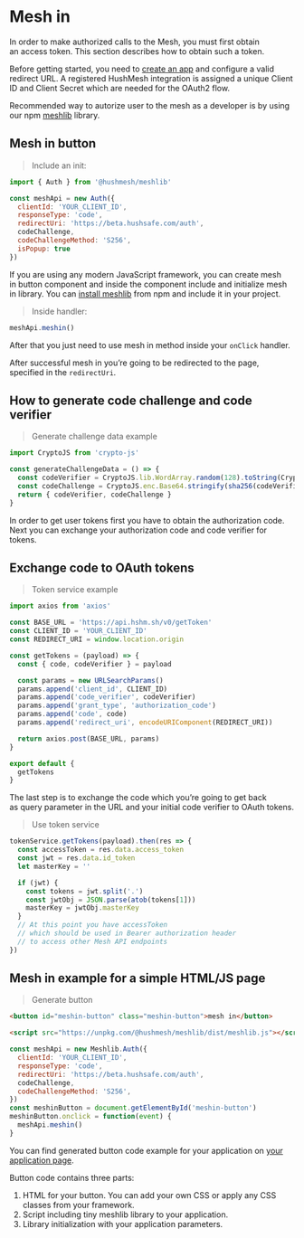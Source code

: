 # Mesh&nbsp;in

In&nbsp;order to&nbsp;make authorized calls to&nbsp;the Mesh, you must first obtain an&nbsp;access token. This section describes how to&nbsp;obtain such a&nbsp;token.

Before getting started, you need&nbsp;to [create an&nbsp;app](http://developer.hushmesh.com/relying-party-registration) and configure a&nbsp;valid redirect URL. A&nbsp;registered HushMesh integration is&nbsp;assigned a&nbsp;unique Client ID&nbsp;and Client Secret which are needed for the OAuth2&nbsp;flow.

Recommended way to&nbsp;autorize user to&nbsp;the mesh as&nbsp;a&nbsp;developer is&nbsp;by&nbsp;using our npm [meshlib](https://www.npmjs.com/package/@hushmesh/meshlib) library.

## Mesh&nbsp;in button

> Include an init:

```javascript
import { Auth } from '@hushmesh/meshlib'

const meshApi = new Auth({
  clientId: 'YOUR_CLIENT_ID',
  responseType: 'code',
  redirectUri: 'https://beta.hushsafe.com/auth',
  codeChallenge,
  codeChallengeMethod: 'S256',
  isPopup: true
})
```

If&nbsp;you are using any modern JavaScript framework, you can create mesh in&nbsp;button component and inside the component include and initialize mesh in&nbsp;library. You can [install meshlib](https://www.npmjs.com/package/@hushmesh/meshlib) from npm and include it&nbsp;in&nbsp;your project.

> Inside handler:

```javascript
meshApi.meshin()
```

After that you just need to&nbsp;use mesh in&nbsp;method inside your `onClick` handler.

After successful mesh in&nbsp;you&rsquo;re going to&nbsp;be&nbsp;redirected to&nbsp;the page, specified in&nbsp;the `redirectUri`.

## How to&nbsp;generate code challenge and code verifier

> Generate challenge data example

```javascript
import CryptoJS from 'crypto-js'

const generateChallengeData = () => {
  const codeVerifier = CryptoJS.lib.WordArray.random(128).toString(CryptoJS.enc.Base64)
  const codeChallenge = CryptoJS.enc.Base64.stringify(sha256(codeVerifier)).replace(/=/g, '').replace(/\+/g, '-').replace(/\//g, '_')
  return { codeVerifier, codeChallenge }
}
```

In&nbsp;order to&nbsp;get user tokens first you have to&nbsp;obtain the authorization code. Next you can exchange your authorization code and code verifier for tokens.

## Exchange code to&nbsp;OAuth&nbsp;tokens

> Token service example

```javascript
import axios from 'axios'

const BASE_URL = 'https://api.hshm.sh/v0/getToken'
const CLIENT_ID = 'YOUR_CLIENT_ID'
const REDIRECT_URI = window.location.origin

const getTokens = (payload) => {
  const { code, codeVerifier } = payload

  const params = new URLSearchParams()
  params.append('client_id', CLIENT_ID)
  params.append('code_verifier', codeVerifier)
  params.append('grant_type', 'authorization_code')
  params.append('code', code)
  params.append('redirect_uri', encodeURIComponent(REDIRECT_URI))

  return axios.post(BASE_URL, params)
}

export default {
  getTokens
}
```

The last step is&nbsp;to&nbsp;exchange the code which you&rsquo;re going to&nbsp;get back as&nbsp;query parameter in&nbsp;the URL and your initial code verifier to&nbsp;OAuth tokens.

> Use token service

```javascript
tokenService.getTokens(payload).then(res => {
  const accessToken = res.data.access_token
  const jwt = res.data.id_token
  let masterKey = ''

  if (jwt) {
    const tokens = jwt.split('.')
    const jwtObj = JSON.parse(atob(tokens[1]))
    masterKey = jwtObj.masterKey
  }
  // At this point you have accessToken
  // which should be used in Bearer authorization header
  // to access other Mesh API endpoints
})
```

## Mesh&nbsp;in example for a&nbsp;simple HTML/JS&nbsp;page

> Generate button

```html
<button id="meshin-button" class="meshin-button">mesh in</button>
```

```html
<script src="https://unpkg.com/@hushmesh/meshlib/dist/meshlib.js"></script>
```

```javascript
const meshApi = new Meshlib.Auth({
  clientId: 'YOUR_CLIENT_ID',
  responseType: 'code',
  redirectUri: 'https://beta.hushsafe.com/auth',
  codeChallenge,
  codeChallengeMethod: 'S256',
})
const meshinButton = document.getElementById('meshin-button')
meshinButton.onclick = function(event) {
  meshApi.meshin()
}
```

You can find generated button code example for your application&nbsp;on [your application page](http://developer.hushmesh.com/relying-party-registration).

Button code contains three parts:

1. HTML for your button. You can add your own CSS or&nbsp;apply any CSS classes from your framework.
2. Script including tiny meshlib library to&nbsp;your application.
3. Library initialization with your application parameters.
